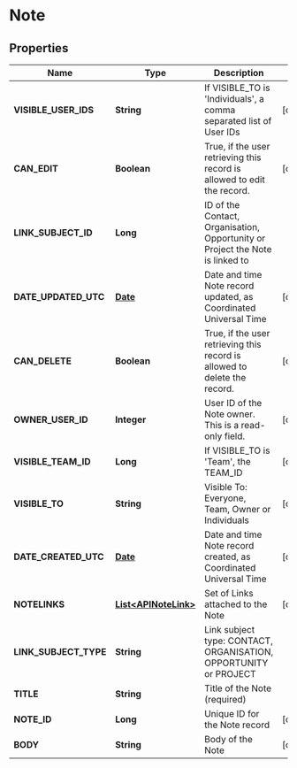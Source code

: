 
# Note

## Properties
Name | Type | Description | Notes
------------ | ------------- | ------------- | -------------
**VISIBLE_USER_IDS** | **String** | If VISIBLE_TO is &#39;Individuals&#39;, a comma separated list of User IDs |  [optional]
**CAN_EDIT** | **Boolean** | True, if the user retrieving this record is allowed to edit the record. |  [optional]
**LINK_SUBJECT_ID** | **Long** | ID of the Contact, Organisation, Opportunity or Project the Note is linked to | 
**DATE_UPDATED_UTC** | [**Date**](Date.md) | Date and time Note record updated, as Coordinated Universal Time |  [optional]
**CAN_DELETE** | **Boolean** | True, if the user retrieving this record is allowed to delete the record. |  [optional]
**OWNER_USER_ID** | **Integer** | User ID of the Note owner. This is a read-only field. |  [optional]
**VISIBLE_TEAM_ID** | **Long** | If VISIBLE_TO is &#39;Team&#39;, the TEAM_ID |  [optional]
**VISIBLE_TO** | **String** | Visible To: Everyone, Team, Owner or Individuals |  [optional]
**DATE_CREATED_UTC** | [**Date**](Date.md) | Date and time Note record created, as Coordinated Universal Time |  [optional]
**NOTELINKS** | [**List&lt;APINoteLink&gt;**](APINoteLink.md) | Set of Links attached to the Note |  [optional]
**LINK_SUBJECT_TYPE** | **String** | Link subject type: CONTACT, ORGANISATION, OPPORTUNITY or PROJECT | 
**TITLE** | **String** | Title of the Note (required) | 
**NOTE_ID** | **Long** | Unique ID for the Note record |  [optional]
**BODY** | **String** | Body of the Note |  [optional]




